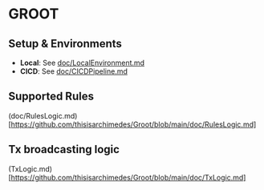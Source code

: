 # GROOT

## Setup & Environments

- **Local**: See [doc/LocalEnvironment.md](https://github.com/thisisarchimedes/Groot/blob/main/doc/LocalEnvironment.md)
- **CICD**: See [doc/CICDPipeline.md](https://github.com/thisisarchimedes/Groot/blob/main/doc/CICDPipeline.md)

## Supported Rules

(doc/RulesLogic.md)[https://github.com/thisisarchimedes/Groot/blob/main/doc/RulesLogic.md]

## Tx broadcasting logic

(TxLogic.md)[https://github.com/thisisarchimedes/Groot/blob/main/doc/TxLogic.md]